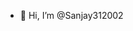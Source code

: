 - 👋 Hi, I’m @Sanjay312002


<!---
Sanjay312002/Sanjay312002 is a ✨ special ✨ repository because its `README.md` (this file) appears on your GitHub profile.
You can click the Preview link to take a look at your changes.
--->
